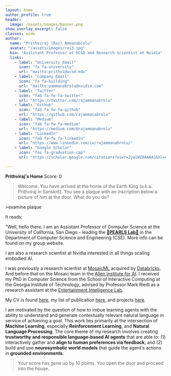 ```yaml
---
layout: home
author_profile: true
header:
  image: /assets/images/banner.png
show_overlay_excerpt: false
classes: wide
author:
  name: "Prithviraj (Raj) Ammanabrolu"
  avatar: "/assets/images/raj3.jpg"
  bio: "Assistant Professor at UCSD and Research Scientist at Nvidia"
  links:
    - label: "University Email"
      icon: "fa fa-university"
      url: "mailto:prithvi@ucsd.edu"
    - label: "Company Email"
      icon: "fa fa-building"
      url: "mailto:pammanabrolu@nvidia.com"
    - label: "Twitter"
      icon: "fab fa-fw fa-twitter"
      url: "https://twitter.com/rajammanabrolu"
    - label: "Github"
      icon: "fab fa-fw fa-github"
      url: "https://github.com/rajammanabrolu"
    - label: "Medium"
      icon: "fab fa-fw fa-medium"
      url: "https://medium.com/@rajammanabrolu"
    - label: "LinkedIn"
      icon: "fab fa-fw fa-linkedin"
      url: "https://www.linkedin.com/in/rajammanabrolu/"
    - label: "Google Scholar"
      icon: "fas fa-graduation-cap"
      url: "https://scholar.google.com/citations?user=2yaiWZ8AAAAJ&hl=en&authuser=1"

---
```

**Prithviraj's Home** Score: 0

>Welcome. You have arrived at the home of the Earth King (a.k.a. Prithviraj in Sanskrit). You see a plaque with an inscription below a picture of him at the door. What do you do?

\>examine plaque

It reads:

"Well, hello there. I am an Assistant Professor of Computer Science at the University of California, San Diego - leading the [🧋**PEARLS Lab**🧋](http://pearls.ucsd.edu) in the Department of Computer Science and Engineering (CSE).
More info can be found on my group website.

I am also a research scientist at Nvidia interested in all things scaling embodied AI.


I was previously a research scientist at [MosaicML](https://www.mosaicml.com/) acquired by [Databricks](https://www.databricks.com/). 
And before that on the Mosaic team in the [Allen Institute for AI](https://allenai.org/). 
I received my PhD in Computer Science from the School of Interactive Computing at the Georgia Institute of Technology, advised by Professor Mark Riedl as a research assistant at the [Entertainment Intelligence Lab](https://eilab.gatech.edu/).

My CV is found [here](https://prithvirajva.com/CV.html), my list of publication [here](https://prithvirajva.com/publications.html), and projects [here](https://prithvirajva.com/projects.html).

I am motivated by the question of how to imbue learning agents with the ability to understand and generate contextually relevant natural language in service of achieving a goal. This work lies primarily at the intersection of **Machine Learning**, especially **Reinforcement Learning**, and **Natural Language Processing**. The core theme of my research involves creating **trustworthy and responsible language-based AI agents** that are able to: (1) interactively gather and **align to human preferences via feedback**; and (2) build and use **neurosymbolic world models** that guide the agent's actions in **grounded environments**.

>Your score has gone up by 10 points. You open the door and proceed into the house.
